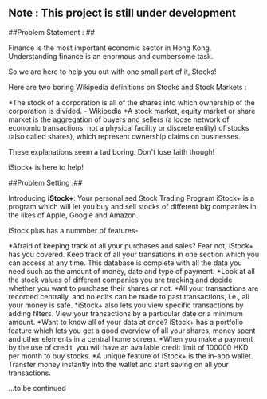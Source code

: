 ## Note : This project is still under development ##

##Problem Statement : ##

Finance is the most important economic sector in Hong Kong. Understanding finance is an enormous and cumbersome task. 

So we are here to help you out with one small part of it, Stocks!

Here are two boring Wikipedia definitions on Stocks and Stock Markets :

*The stock of a corporation is all of the shares into which ownership of the corporation is divided. - Wikipedia
*A stock market, equity market or share market is the aggregation of buyers and sellers (a loose network of economic transactions, not a physical facility or discrete entity) of stocks (also called shares), which represent ownership claims on businesses.

These explanations seem a tad boring. Don't lose faith though! 

iStock+ is here to help!


##Problem Setting :##

Introducing **iStock+**: Your personalised Stock Trading Program
iStock+ is a program which will let you buy and sell stocks of different big companies in the likes of Apple, Google and Amazon.

iStock plus has a nummber of features- 

*Afraid of keeping track of all your purchases and sales? Fear not, iStock+ has you covered. Keep track of all your transations in one section which you can access at any time. This database is complete with all the data you need such as the amount of money, date and type of payment.
*Look at all the stock values of different companies you are tracking and decide whether you want to purchase their shares or not.
*All your transactions are recorded centrally, and no edits can be made to past transactions, i.e., all your money is safe.
*iStock+ also lets you view specific transactions by adding filters. View your transactions by a particular date or a minimum amount.
*Want to know all of your data at once? iStock+ has a portfolio feature which lets you get a good overview of all your shares, money spent and other elements in a central home screen.
*When you make a payment by the use of credit, you will have an available credit limit of 100000 HKD per month to buy stocks.
*A unique feature of iStock+ is the in-app wallet. Transfer money instantly into the wallet and start saving on all your transactions.



...to be continued

